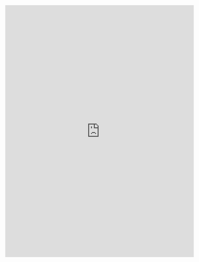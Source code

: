 <embed src="https://github.com/niyantha23/Image-Forgery-Detection/blob/main/Image_Forgery_Detection.pdf" type="application/pdf" width="600" height="800" />
